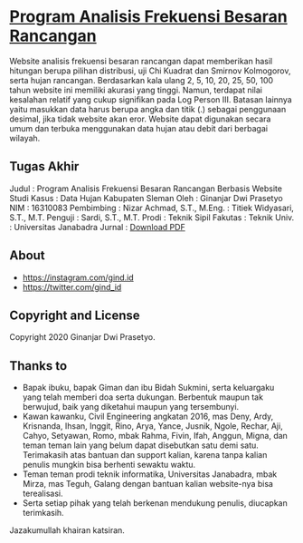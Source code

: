 # [Program Analisis Frekuensi Besaran Rancangan](https://analisis-frekuensi.herokuapp.com/)

Website analisis frekuensi besaran rancangan dapat memberikan hasil hitungan berupa pilihan distribusi, uji Chi Kuadrat dan Smirnov Kolmogorov, serta hujan rancangan. Berdasarkan kala ulang 2, 5, 10, 20, 25, 50, 100 tahun website ini memiliki akurasi yang tinggi. Namun, terdapat nilai kesalahan relatif yang cukup signifikan pada Log Person III. Batasan lainnya yaitu masukkan data harus berupa angka dan titik (.) sebagai penggunaan desimal, jika tidak website akan eror. Website dapat digunakan secara umum dan terbuka menggunakan data hujan atau debit dari berbagai wilayah.

## Tugas Akhir

Judul       : Program Analisis Frekuensi Besaran Rancangan Berbasis Website
Studi Kasus : Data Hujan Kabupaten Sleman
Oleh        : Ginanjar Dwi Prasetyo
NIM         : 16310083
Pembimbing  : Nizar Achmad, S.T., M.Eng.
            : Titiek Widyasari, S.T., M.T.
Penguji     : Sardi, S.T., M.T.
Prodi       : Teknik Sipil
Fakutas     : Teknik
Univ.       : Universitas Janabadra
Jurnal      : [Download PDF](https://analisis-frekuensi.herokuapp.com/dok/16310083.pdf/)

## About

* <https://instagram.com/gind.id>
* <https://twitter.com/gind_id>

## Copyright and License

Copyright 2020 Ginanjar Dwi Prasetyo.

## Thanks to

* Bapak ibuku, bapak Giman dan ibu Bidah Sukmini, serta keluargaku yang telah memberi doa serta dukungan. Berbentuk maupun tak berwujud, baik yang  diketahui maupun yang tersembunyi.
* Kawan kawanku, Civil Engineering angkatan 2016, mas Deny, Ardy, Krisnanda, Ihsan, Inggit, Rino, Arya, Yance, Jusnik, Ngole, Rechar, Aji, Cahyo, Setyawan, Romo, mbak Rahma, Fivin, Ifah, Anggun, Migna, dan teman teman lain yang belum dapat disebutkan satu demi satu. Terimakasih atas bantuan dan support kalian, karena tanpa kalian penulis mungkin bisa berhenti sewaktu waktu.
* Teman teman prodi teknik informatika, Universitas Janabadra, mbak Mirza, mas Teguh, Galang dengan bantuan kalian website-nya bisa terealisasi.
* Serta setiap pihak yang telah berkenan mendukung penulis, diucapkan terimkasih.

Jazakumullah khairan katsiran.
